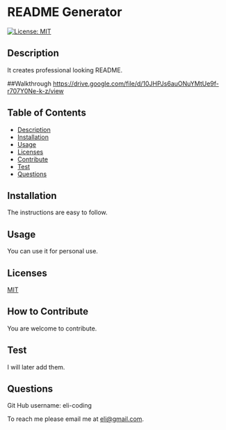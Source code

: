 # README Generator

  [![License: MIT](https://img.shields.io/badge/License-MIT-yellow.svg)](https://opensource.org/licenses/MIT)
        
## Description
It creates professional looking README. 

##Walkthrough
https://drive.google.com/file/d/10JHPJs6auONuYMtUe9f-r707Y0Ne-k-z/view

## Table of Contents
* [Description](#description)
* [Installation](#installation)
* [Usage](#usage)
* [Licenses](#licenses)
* [Contribute](#contribute)
* [Test](#test)
* [Questions](#questions)


## Installation

The instructions are easy to follow. 

## Usage

You can use it for personal use. 

## Licenses

[MIT](https://choosealicense.com/licenses/mit/)

## How to Contribute

You are welcome to contribute. 

## Test
I will later add them. 

## Questions
 
Git Hub username:
eli-coding

To reach me please email me at eli@gmail.com.  



